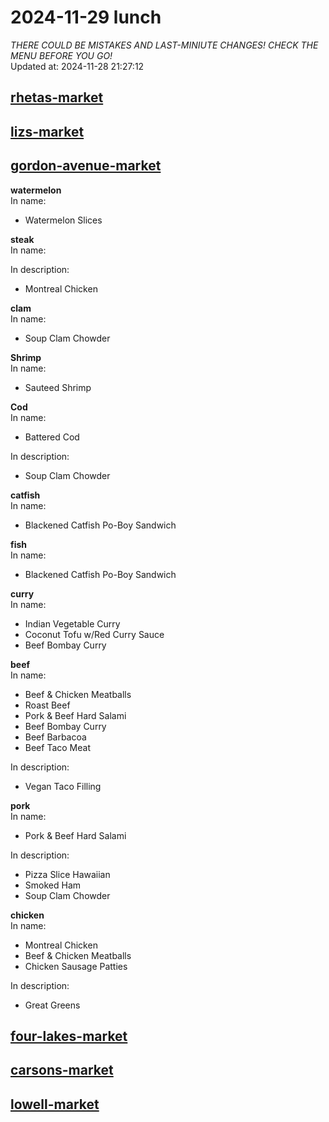 # 2024-11-29 lunch  
*THERE COULD BE MISTAKES AND LAST-MINIUTE CHANGES! CHECK THE MENU BEFORE YOU GO!*  
Updated at: 2024-11-28 21:27:12  
## [rhetas-market](https://wisc-housingdining.nutrislice.com/menu/rhetas-market/lunch/2024-11-29)  
## [lizs-market](https://wisc-housingdining.nutrislice.com/menu/lizs-market/lunch/2024-11-29)  
## [gordon-avenue-market](https://wisc-housingdining.nutrislice.com/menu/gordon-avenue-market/lunch/2024-11-29)  
**watermelon**  
In name:   
 - Watermelon Slices  
  
**steak**  
In name:   
  
In description:   
 - Montreal Chicken  
  
**clam**  
In name:   
 - Soup Clam Chowder  
  
**Shrimp**  
In name:   
 - Sauteed Shrimp  
  
**Cod**  
In name:   
 - Battered Cod  
  
In description:   
 - Soup Clam Chowder  
  
**catfish**  
In name:   
 - Blackened Catfish Po-Boy Sandwich  
  
**fish**  
In name:   
 - Blackened Catfish Po-Boy Sandwich  
  
**curry**  
In name:   
 - Indian Vegetable Curry  
 - Coconut Tofu w/Red Curry Sauce  
 - Beef Bombay Curry  
  
**beef**  
In name:   
 - Beef & Chicken Meatballs  
 - Roast Beef  
 - Pork & Beef Hard Salami  
 - Beef Bombay Curry  
 - Beef Barbacoa  
 - Beef Taco Meat  
  
In description:   
 - Vegan Taco Filling  
  
**pork**  
In name:   
 - Pork & Beef Hard Salami  
  
In description:   
 - Pizza Slice Hawaiian  
 - Smoked Ham  
 - Soup Clam Chowder  
  
**chicken**  
In name:   
 - Montreal Chicken  
 - Beef & Chicken Meatballs  
 - Chicken Sausage Patties  
  
In description:   
 - Great Greens  
  
## [four-lakes-market](https://wisc-housingdining.nutrislice.com/menu/four-lakes-market/lunch/2024-11-29)  
## [carsons-market](https://wisc-housingdining.nutrislice.com/menu/carsons-market/lunch/2024-11-29)  
## [lowell-market](https://wisc-housingdining.nutrislice.com/menu/lowell-market/lunch/2024-11-29)  
  
